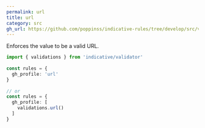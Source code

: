 ```yaml
---
permalink: url
title: url
category: src
gh_url: https://github.com/poppinss/indicative-rules/tree/develop/src/validations/string/url.ts
---
```


Enforces the value to be a valid URL.
 
```ts
import { validations } from 'indicative/validator'
 
const rules = {
  gh_profile: 'url'
}
 
// or
const rules = {
  gh_profile: [
    validations.url()
  ]
}
```